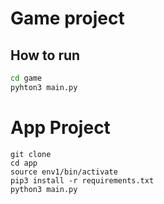 # Game project

## How to run

```bash
cd game
pyhton3 main.py
```
# App Project

    git clone 
    cd app 
    source env1/bin/activate
    pip3 install -r requirements.txt
    python3 main.py

